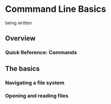 # Commmand Line Basics

being written

## Overview

### Quick Reference: Commands

## The basics
### Navigating a file system

### Opening and reading files



